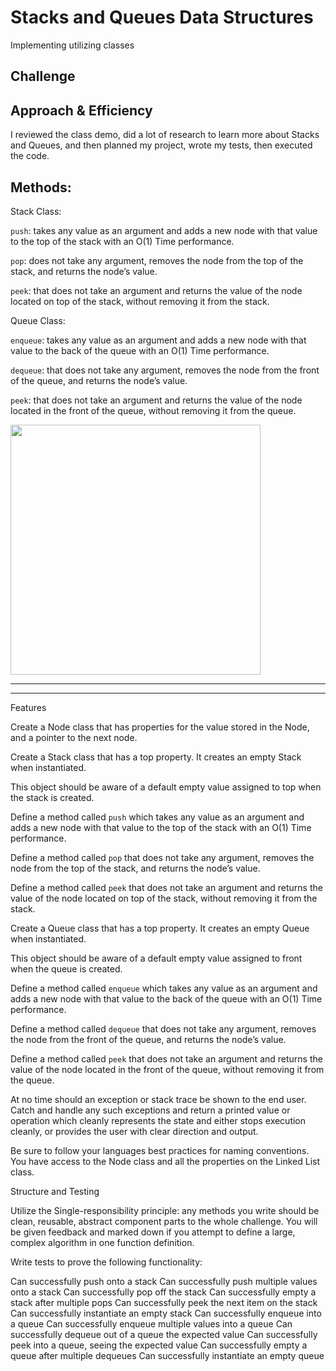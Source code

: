 # Stacks and Queues Data Structures

Implementing utilizing classes

## Challenge



## Approach & Efficiency

I reviewed the class demo, did a lot of research to learn more about Stacks and Queues, and then planned my project, wrote my tests, then executed the code.

## Methods: 

Stack Class:

  `push`: takes any value as an argument and adds a new node with that value to the top of the stack with an O(1) Time performance.

  `pop`: does not take any argument, removes the node from the top of the stack, and returns the node’s value.

  `peek`: that does not take an argument and returns the value of the node located on top of the stack, without removing it from the stack.

Queue Class:

  `enqueue`: takes any value as an argument and adds a new node with that value to the back of the queue with an O(1) Time performance.

  `dequeue`: that does not take any argument, removes the node from the front of the queue, and returns the node’s value.

  `peek`: that does not take an argument and returns the value of the node located in the front of the queue, without removing it from the queue.

<img src="" width="400">

------
------
Features

Create a Node class that has properties for the value stored in the Node, and a pointer to the next node.

Create a Stack class that has a top property. It creates an empty Stack when instantiated.

This object should be aware of a default empty value assigned to top when the stack is created.

Define a method called `push` which takes any value as an argument and adds a new node with that value to the top of the stack with an O(1) Time performance.

Define a method called `pop` that does not take any argument, removes the node from the top of the stack, and returns the node’s value.

Define a method called `peek` that does not take an argument and returns the value of the node located on top of the stack, without removing it from the stack.

Create a Queue class that has a top property. It creates an empty Queue when instantiated.

This object should be aware of a default empty value assigned to front when the queue is created.

Define a method called `enqueue` which takes any value as an argument and adds a new node with that value to the back of the queue with an O(1) Time performance.

Define a method called `dequeue` that does not take any argument, removes the node from the front of the queue, and returns the node’s value.

Define a method called `peek` that does not take an argument and returns the value of the node located in the front of the queue, without removing it from the queue.

At no time should an exception or stack trace be shown to the end user. Catch and handle any such exceptions and return a printed value or operation which cleanly represents the state and either stops execution cleanly, or provides the user with clear direction and output.

Be sure to follow your languages best practices for naming conventions.
You have access to the Node class and all the properties on the Linked List class.

Structure and Testing

Utilize the Single-responsibility principle: any methods you write should be clean, reusable, abstract component parts to the whole challenge. You will be given feedback and marked down if you attempt to define a large, complex algorithm in one function definition.

Write tests to prove the following functionality:

Can successfully push onto a stack
Can successfully push multiple values onto a stack
Can successfully pop off the stack
Can successfully empty a stack after multiple pops
Can successfully peek the next item on the stack
Can successfully instantiate an empty stack
Can successfully enqueue into a queue
Can successfully enqueue multiple values into a queue
Can successfully dequeue out of a queue the expected value
Can successfully peek into a queue, seeing the expected value
Can successfully empty a queue after multiple dequeues
Can successfully instantiate an empty queue